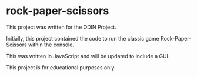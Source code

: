 # rock-paper-scissors

This project was written for the ODIN Project.

Initially, this project contained the code to run the classic game
Rock-Paper-Scissors within the console.

This was written in JavaScript and will be updated to include a GUI.

This project is for educational purposes only.
